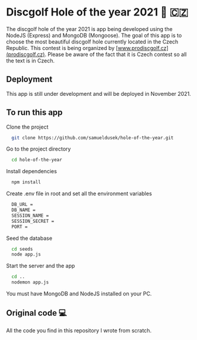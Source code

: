 # Discgolf Hole of the year 2021 :flying_disc: :czech_republic:

The discgolf hole of the year 2021 is app being developed using the NodeJS (Express) and MongoDB (Mongoose). The goal of this app is to choose the most beautiful discgolf hole currently located in the Czech Republic. This contest is being organized by [www.prodiscgolf.cz](prodiscgolf.cz). Please be aware of the fact that it is Czech contest so all the text is in Czech.

## Deployment

This app is still under development and will be deployed in November 2021.

## To run this app

Clone the project

```bash
  git clone https://github.com/samueldusek/hole-of-the-year.git
```

Go to the project directory

```bash
  cd hole-of-the-year
```

Install dependencies

```bash
  npm install
```

Create .env file in root and set all the environment variables

```bash
  DB_URL =
  DB_NAME =
  SESSION_NAME =
  SESSION_SECRET =
  PORT =
```

Seed the database

```bash
  cd seeds
  node app.js
```

Start the server and the app

```bash
  cd ..
  nodemon app.js
```

You must have MongoDB and NodeJS installed on your PC.

## Original code :computer:

All the code you find in this repository I wrote from scratch.
